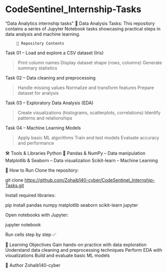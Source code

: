 # CodeSentinel_Internship-Tasks
“Data Analytics internship tasks"
🚀 Data Analysis Tasks:
This repository contains a series of Jupyter Notebook tasks showcasing practical steps in data analysis and machine learning.

         📂 Repository Contents
         
  Task 01 – Load and explore a CSV dataset (Iris)
>Print column names
>Display dataset shape (rows, columns)
>Generate summary statistics

   Task 02 – Data cleaning and preprocessing
>Handle missing values
>Normalize and transform features
>Prepare dataset for analysis

Task 03 – Exploratory Data Analysis (EDA)
>Create visualizations (histograms, scatterplots, correlations)
>Identify patterns and relationships

  Task 04 – Machine Learning Models
>Apply basic ML algorithms
>Train and test models
>Evaluate accuracy and performance

🛠️ Tools & Libraries
Python 🐍
Pandas & NumPy – Data manipulation
Matplotlib & Seaborn – Data visualization
Scikit-learn – Machine Learning

🚀 How to Run
Clone the repository:

git clone https://github.com/Zohaib140-cyber/CodeSentinel_Internship-Tasks.git



Install required libraries:

pip install pandas numpy matplotlib seaborn scikit-learn jupyter

Open notebooks with Jupyter:

jupyter notebook


Run cells step by step ✅

🎯 Learning Objectives
Gain hands-on practice with data exploration
Understand data cleaning and preprocessing techniques
Perform EDA with visualizations
Build and evaluate basic ML models

👤 Author
Zohaib140-cyber
